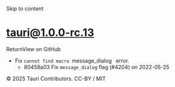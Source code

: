 Skip to content
# tauri@1.0.0-rc.13
ReturnView on GitHub
  * Fix `cannot find macro `message_dialog` ` error. 
    * 80458a03 Fix `message_dialog` flag (#4204) on 2022-05-25


© 2025 Tauri Contributors. CC-BY / MIT
